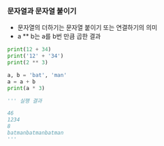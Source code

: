 ### 문자열과 문자열 붙이기
- 문자열의 더하기는 문자열 붙이기 또는 연결하기의 의미
- a ** b는 a를 b번 만큼 곱한 결과
```py
print(12 + 34)
print('12' + '34')
print(2 ** 3)

a, b = 'bat', 'man'
a = a + b
print(a * 3)

''' 실행 결과

46
1234
8
batmanbatmanbatman
'''
```
